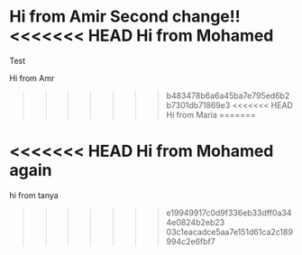 Hi from Amir 
Second change!!
<<<<<<< HEAD
Hi from Mohamed
=======
Test

Hi from Amr
>>>>>>> b483478b6a6a45ba7e795ed6b2b7301db71869e3
<<<<<<< HEAD
Hi from Maria
=======

<<<<<<< HEAD
Hi from Mohamed again
=======
hi from tanya
>>>>>>> e19949917c0d9f336eb33dff0a344e0824b2eb23
>>>>>>> 03c1eacadce5aa7e151d61ca2c189994c2e6fbf7
